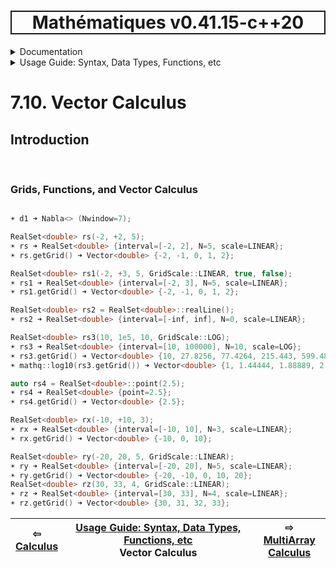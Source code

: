 <h1 style='border: 2px solid; text-align: center'>Mathématiques v0.41.15-c++20</h1>

<details>

<summary>Documentation</summary>

# [Documentation](../../README.md)<br>
1. [License](../../license/README.md)<br>
2. [About](../../about/README.md)<br>
3. [Status, Planned Work & Release Notes](../../status-release/README.md)<br>
4. [Description and Example Usage](../../overview/README.md)<br>
5. [Installation](../../installation/README.md)<br>
6. [Your First Mathématiques Project](../../first-project/README.md)<br>
7. _Usage Guide: Syntax, Data Types, Functions, etc_ <br>
8. [Benchmarks](../../benchmarks/README.md)<br>
9. [Tests](../../test/README.md)<br>
10. [Developer Guide: Modifying and Extending Mathématiques](../../developer-guide/README.md)<br>


</details>



<details>

<summary>Usage Guide: Syntax, Data Types, Functions, etc</summary>

# [7. Usage Guide: Syntax, Data Types, Functions, etc](../README.md)<br>
7.1. [Usage Guide Notation](../notation/README.md)<br>
7.2. [Scalar Types (Real, Imaginary, Complex & Quaternion)](../scalars/README.md)<br>
7.3. [Container Types (Vector, Matrix & MultiArray)](../multiarrays/README.md)<br>
7.4. [Operators](../operators/README.md)<br>
7.5. [Functions](../functions/README.md)<br>
7.6. [Linear Algebra](../linear-algebra/README.md)<br>
7.7. [Indexing, Masks, and Sorting](../indexing-sorting/README.md)<br>
7.8. [Ranges and Grids](../ranges-grids/README.md)<br>
7.9. [Calculus](../calculus/README.md)<br>
7.10. _Vector Calculus_ <br>
7.11. [MultiArray Calculus](../tensor-calculus/README.md)<br>
7.12. [Display of Results](../display/README.md)<br>
7.13. [FILE I/O](../file-io/README.md)<br>
7.14. [Debug Modes](../debug/README.md)<br>


</details>



# 7.10. Vector Calculus



## Introduction



<br>

### Grids, Functions, and Vector Calculus


```C++

☀ d1 ➜ Nabla<> (Nwindow=7);

RealSet<double> rs(-2, +2, 5);
☀ rs ➜ RealSet<double> {interval=[-2, 2], N=5, scale=LINEAR};
☀ rs.getGrid() ➜ Vector<double> {-2, -1, 0, 1, 2};

RealSet<double> rs1(-2, +3, 5, GridScale::LINEAR, true, false);
☀ rs1 ➜ RealSet<double> {interval=[-2, 3], N=5, scale=LINEAR};
☀ rs1.getGrid() ➜ Vector<double> {-2, -1, 0, 1, 2};

RealSet<double> rs2 = RealSet<double>::realLine();
☀ rs2 ➜ RealSet<double> {interval=[-inf, inf], N=0, scale=LINEAR};

RealSet<double> rs3(10, 1e5, 10, GridScale::LOG);
☀ rs3 ➜ RealSet<double> {interval=[10, 100000], N=10, scale=LOG};
☀ rs3.getGrid() ➜ Vector<double> {10, 27.8256, 77.4264, 215.443, 599.484, 1668.1, 4641.59, 12915.5, 35938.1, 100000};
☀ mathq::log10(rs3.getGrid()) ➜ Vector<double> {1, 1.44444, 1.88889, 2.33333, 2.77778, 3.22222, 3.66667, 4.11111, 4.55556, 5};

auto rs4 = RealSet<double>::point(2.5);
☀ rs4 ➜ RealSet<double> {point=2.5};
☀ rs4.getGrid() ➜ Vector<double> {2.5};

RealSet<double> rx(-10, +10, 3);
☀ rx ➜ RealSet<double> {interval=[-10, 10], N=3, scale=LINEAR};
☀ rx.getGrid() ➜ Vector<double> {-10, 0, 10};

RealSet<double> ry(-20, 20, 5, GridScale::LINEAR);
☀ ry ➜ RealSet<double> {interval=[-20, 20], N=5, scale=LINEAR};
☀ ry.getGrid() ➜ Vector<double> {-20, -10, 0, 10, 20};
RealSet<double> rz(30, 33, 4, GridScale::LINEAR);
☀ rz ➜ RealSet<double> {interval=[30, 33], N=4, scale=LINEAR};
☀ rz.getGrid() ➜ Vector<double> {30, 31, 32, 33};
```


| ⇦ <br />[Calculus](../calculus/README.md)  | [Usage Guide: Syntax, Data Types, Functions, etc](../README.md)<br />Vector Calculus<br /><img width=1000/> | ⇨ <br />[MultiArray Calculus](../tensor-calculus/README.md)   |
| ------------ | :-------------------------------: | ------------ |

